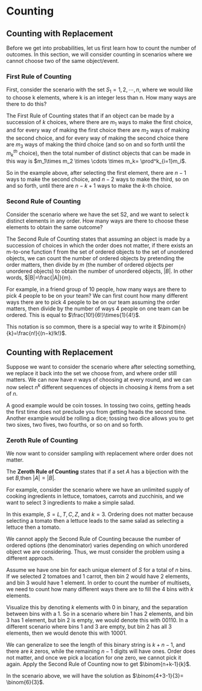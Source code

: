 # Counting

## Counting with Replacement
Before we get into probabilities, let us first learn how to count the number of outcomes. In this section, we will consider counting in scenarios where we cannot choose two of the same object/event.

### First Rule of Counting
First, consider the scenario with the set $S_1={1,2,⋯,n}$, where we would 
like to choose k elements, where k is an integer less than n. How many ways
are there to do this?

The First Rule of Counting states that if an object can be made by a 
succession of $k$ choices, where there are $m_1$ ways to make the first
choice,  and for every way of making the first choice there are $m_2$ ways
of making the second choice, and for every way of making the second choice
there are $m_3$ ways of making the third choice (and so on and so forth 
until the $m^{th}_k$ choice), then the total number of distinct objects
that can be made in this way is $m_1\times m_2 \times \cdots \times m_k=
\prod^k_{i=1}m_i$.

So in the example above, after selecting the first element, there are
$n−1$ ways to make the second choice, and $n−2$ ways to make the third, so
on and so forth, until there are $n−k+1$ ways to make the $k$-th choice.

### Second Rule of Counting
Consider the scenario where we have the set S2, and we want to select k 
distinct elements in any order. How many ways are there to choose these
elements to obtain the same outcome?

The Second Rule of Counting states that assuming an object is made by a 
succession of choices in which the order does not matter, if there exists 
an m-to-one function f from the set of ordered objects to the set of 
unordered objects, we can count the number of ordered objects by pretending
the order matters, then divide by $m$ (the number of ordered objects per
unordered objects) to obtain the number of unordered objects, $|B|$. In 
other words, $|B|=\frac{|A|}{m}.

For example, in a friend group of 10 people, how many ways are there to
pick 4 people to be on your team? We can first count how many different 
ways there are to pick 4 people to be on our team assuming the order 
matters, then divide by the number of ways 4 people on one team can be 
ordered. This is equal to $\frac{10!}{6!}\times{1}{4!}$.

This notation is so common, there is a special way to write it 
$\binom{n}{k}=\frac{n!}{(n−k)!k!}$.

## Counting with Replacement
Suppose we want to consider the scenario where after selecting something,
we replace it back into the set we choose from, and where order still 
matters. We can now have $n$ ways of choosing at every round, and we can
now select $n^k$ different sequences of objects in choosing $k$ items from
a set of $n$.

A good example would be coin tosses. In tossing two coins, getting heads
the first time does not preclude you from getting heads the second time.
Another example would be rolling a dice; tossing two dice allows you to
get two sixes, two fives, two fourths, or so on and so forth.

### Zeroth Rule of Counting
We now want to consider sampling with replacement where order does not 
matter. 

The **Zeroth Rule of Counting** states that if a set $A$ has a bijection
with the set $B$,then $|A| = |B|$.

For example, consider the scenario where we have an unlimited supply of
cooking ingredients in lettuce, tomatoes, carrots and zucchinis, and we 
want to select 3 ingredients to make a simple salad. 

In this example, $S = {L, T, C, Z}$, and $k = 3$. Ordering does not matter
because selecting a tomato then a lettuce leads to the same salad as
selecting a lettuce then a tomato.

We cannot apply the Second Rule of Counting because the number of ordered
options (the denominator) varies depending on which unordered object we
are considering. Thus, we must consider the problem using a different
approach.

Assume we have one bin for each unique element of $S$ for a total of $n$
bins. If we selected 2 tomatoes and 1 carrot, then bin 2 would have 2
elements, and bin 3 would have 1 element. In order to count the number of
multisets, we need to count how many different ways there are to fill the
4 bins with $k$ elements.

Visualize this by denoting $k$ elements with 0 in binary, and the separation
between bins with a 1. So in a scenario where bin 1 has 2 elements, and bin
3 has 1 element, but bin 2 is empty, we would denote this with $00110$. In
a different scenario where bins 1 and 3 are empty, but bin 2 has all 3
elements, then we would denote this with $10001$.

We can generalize to see the length of this binary string is $k+n-1$, and
there are $k$ zeros, while the remaining $n-1$ digits will have ones. Order
does not matter, and once we pick a location for one zero, we cannot pick it
again. Apply the Second Rule of Counting now to get $\binom{n+k-1}{k}$.

In the scenario above, we will have the solution as $\binom{4+3-1}{3}=
\binom{6}{3}$. 

